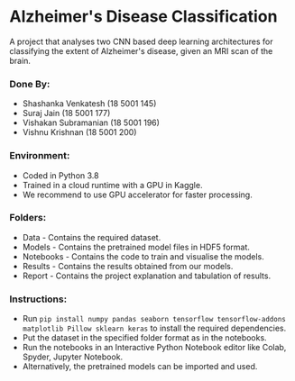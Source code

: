 # Alzheimer's Disease Classification

A project that analyses two CNN based deep learning architectures for classifying the extent of Alzheimer's disease, given an MRI scan of the brain.

### Done By:
- Shashanka Venkatesh   (18 5001 145)
- Suraj Jain            (18 5001 177)
- Vishakan Subramanian  (18 5001 196)
- Vishnu Krishnan       (18 5001 200)

### Environment:
- Coded in Python 3.8
- Trained in a cloud runtime with a GPU in Kaggle.
- We recommend to use GPU accelerator for faster processing.

### Folders:
- Data      -   Contains the required dataset.
- Models    -   Contains the pretrained model files in HDF5 format.
- Notebooks -   Contains the code to train and visualise the models.
- Results   -   Contains the results obtained from our models.
- Report    -   Contains the project explanation and tabulation of results.

### Instructions:
- Run ```pip install numpy pandas seaborn tensorflow tensorflow-addons matplotlib Pillow sklearn keras``` to install the required dependencies.
- Put the dataset in the specified folder format as in the notebooks.
- Run the notebooks in an Interactive Python Notebook editor like Colab, Spyder, Jupyter Notebook.
- Alternatively, the pretrained models can be imported and used.

